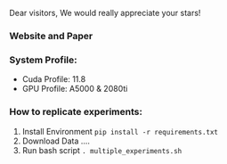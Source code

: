 Dear visitors,
We would really appreciate your stars!

### Website and Paper

### System Profile: 
- Cuda Profile: 11.8
- GPU Profile: A5000 & 2080ti


### How to replicate experiments:
1. Install Environment
`pip install -r requirements.txt`
2. Download Data
....
3. Run bash script
`. multiple_experiments.sh`


